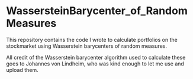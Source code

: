 # WassersteinBarycenter_of_RandomMeasures
This repository contains the code I wrote to calculate portfolios on the stockmarket using Wasserstein barycenters of random measures.  

All credit of the Wasserstein barycenter algorithm used to calculate these goes to Johannes von Lindheim, who was kind enough to let me use and upload them.
